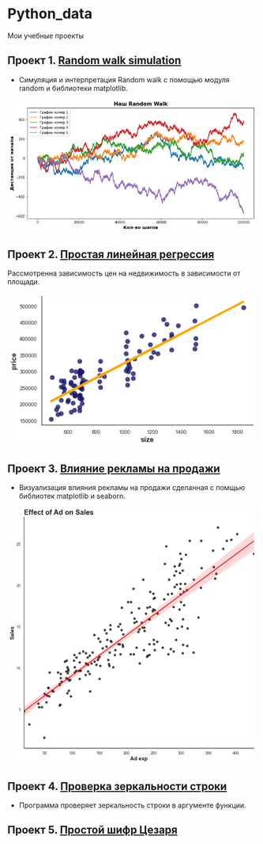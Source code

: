 # Python_data
Мои учебные проекты
## Проект 1. [Random walk simulation](https://github.com/arl9kin/Python_data/blob/master/Tasks/Simulating_a_random_walk.ipynb)
- Симуляция и интерпретация Random walk с помощью модуля random и библиотеки matplotlib.

![alt text](https://github.com/arl9kin/Python_data/blob/master/images/random_walk.png)

## Проект 2. [Простая линейная регрессия](https://github.com/arl9kin/Python_data/blob/master/ML/Simple%20Linear%20Regression%20Exercise.ipynb)

Рассмотренна зависимость цен на недвижимость в зависимости от площади.

![alt text](https://github.com/arl9kin/Python_data/blob/master/images/%D0%91%D0%B5%D0%B7%20%D0%BD%D0%B0%D0%B7%D0%B2%D0%B0%D0%BD%D0%B8%D1%8F.png)

## Проект 3. [Влияние рекламы на продажи](https://github.com/arl9kin/Python_data/blob/master/viz/scatter_with_trend.ipynb)

- Визуализация влияния рекламы на продажи сделанная с помщью библиотек matplotlib и seaborn. 

![alt text](https://github.com/arl9kin/Python_data/blob/master/images/trend.png)

## Проект 4. [Проверка зеркальности строки](https://github.com/arl9kin/Python_data/blob/master/Tasks/Mirror_string.ipynb)

- Программа проверяет зеркальность строки в аргументе функции. 
					
## Проект 5. [Простой шифр Цезаря](https://github.com/arl9kin/Python_data/blob/master/Tasks/CAESAR%20CHIPHER.ipynb)
